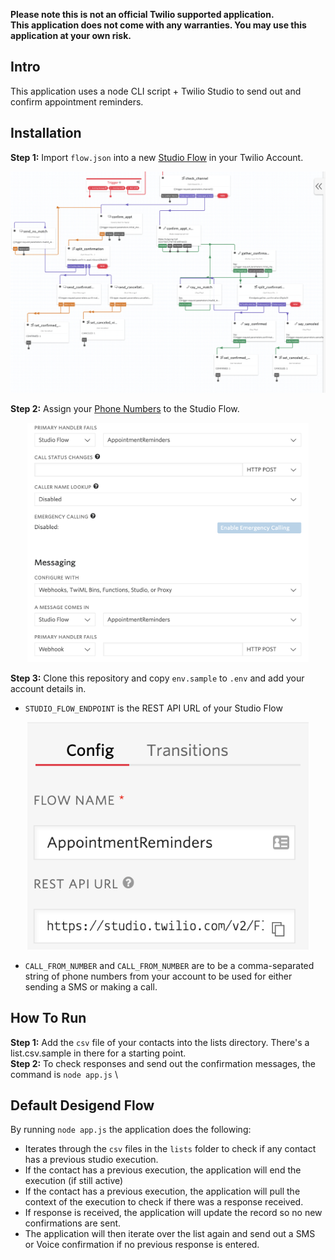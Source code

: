 **Please note this is not an official Twilio supported application.**\
**This application does not come with any warranties. You may use this application at your own risk.** 

## Intro
This application uses a node CLI script + Twilio Studio to send out and confirm appointment reminders.

## Installation
**Step 1:** Import `flow.json` into a new [Studio Flow](https://www.twilio.com/console/studio/flows) in your Twilio Account.
<p align="center"><img src="./screenshots/flow.png?raw=true" width="650px" /></p>

**Step 2:** Assign your [Phone Numbers](https://www.twilio.com/console/phone-numbers/incoming) to the Studio Flow.
<p align="center"><img src="./screenshots/numbers.png?raw=true" width="450px" /></p>

**Step 3:** Clone this repository and copy `env.sample` to `.env` and add your account details in.
- `STUDIO_FLOW_ENDPOINT` is the REST API URL of your Studio Flow
<p align="center"><img src="./screenshots/endpoint.png?raw=true" width="450px" /></p>

- `CALL_FROM_NUMBER` and `CALL_FROM_NUMBER` are to be a comma-separated string of phone numbers from your account to be used for either sending a SMS or making a call.

## How To Run
**Step 1:** Add the `csv` file of your contacts into the lists directory. There's a list.csv.sample in there for a starting point. \
**Step 2:** To check responses and send out the confirmation messages, the command is `node app.js` \

## Default Desigend Flow
By running `node app.js` the application does the following:
- Iterates through the `csv` files in the `lists` folder to check if any contact has a previous studio execution.
- If the contact has a previous execution, the application will end the execution (if still active)
- If the contact has a previous execution, the application will pull the context of the execution to check if there was a response received.
- If response is received, the application will update the record so no new confirmations are sent.
- The application will then iterate over the list again and send out a SMS or Voice confirmation if no previous response is entered.
